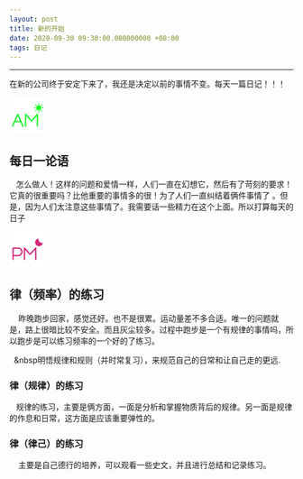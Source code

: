 ```yaml
---
layout: post
title: 新的开始
date: 2020-09-30 09:30:00.000000000 +08:00
tags: 日记
---
```

- - -
 在新的公司终于安定下来了，我还是决定以前的事情不变。每天一篇日记！！！  
 
![早上](/assets/images/time/morning.png)
## 每日一论语
 &nbsp; &nbsp;怎么做人！这样的问题和爱情一样，人们一直在幻想它，然后有了苛刻的要求！它真的很重要吗？比他重要的事情多的很！为了人们一直纠结着俩件事情了
 。但是，因为人们太注意这些事情了。我需要话一些精力在这个上面。所以打算每天的日子
   
![下午](/assets/images/time/afternoon.png)
## 律（频率）的练习  
&nbsp; &nbsp; 昨晚跑步回家，感觉还好。也不是很累。运动量差不多合适。唯一的问题就是，路上很暗比较不安全。而且灰尘较多。过程中跑步是一个有规律的事情吗，所以跑步是可以练习频率的一个好的了练习。

 &nbsp; &nbsp明悟规律和规则（并时常复习），来规范自己的日常和让自己走的更远.
### 律（规律）的练习 
&nbsp; &nbsp;规律的练习，主要是俩方面，一面是分析和掌握物质背后的规律。另一面是规律的作息和日常，这方面是应该重要弹性的。
### 律（律己）的练习 
&nbsp; &nbsp; 主要是自己德行的培养，可以观看一些史文，并且进行总结和记录练习。
